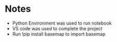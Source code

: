 # Notes

- Python Environment was used to run notebook
- VS code was used to complete the project 
- Run !pip install basemap to import basemap